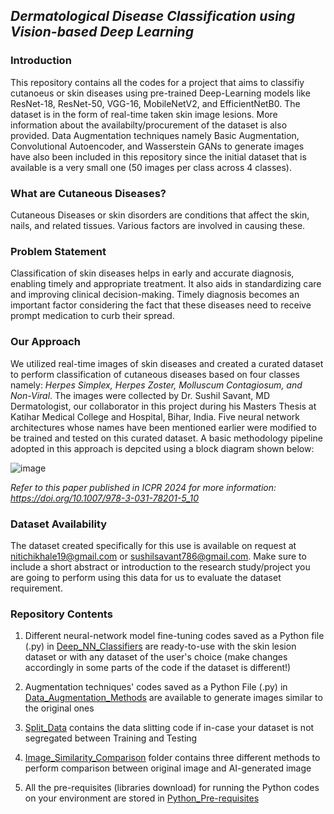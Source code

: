 ## _Dermatological Disease Classification using Vision-based Deep Learning_


### Introduction

This repository contains all the codes for a project that aims to classifiy cutanoeus or skin diseases using pre-trained Deep-Learning models like ResNet-18, ResNet-50, VGG-16, MobileNetV2, and EfficientNetB0. The dataset is in the form of real-time taken skin image lesions. More information about the availabilty/procurement of the dataset is also provided. Data Augmentation techniques namely Basic Augmentation, Convolutional Autoencoder, and Wasserstein GANs to generate images have also been included in this repository since the initial dataset that is available is a very small one (50 images per class across 4 classes).

### What are Cutaneous Diseases?

Cutaneous Diseases or skin disorders are conditions that affect the skin, nails, and related tissues. Various factors are involved in causing these. 

### Problem Statement

Classification of skin diseases helps in early and accurate diagnosis, enabling timely and appropriate treatment. It also aids in standardizing care and improving clinical decision-making. Timely diagnosis becomes an important factor considering the fact that these diseases need to receive prompt medication to curb their spread. 

### Our Approach

We utilized real-time images of skin diseases and created a curated dataset to perform classification of cutaneous diseases based on four classes namely: _Herpes Simplex, Herpes Zoster, Molluscum Contagiosum, and Non-Viral_. The images were collected by Dr. Sushil Savant, MD Dermatologist, our collaborator in this project during his Masters Thesis at Katihar Medical College and Hospital, Bihar, India. Five neural network architectures whose names have been mentioned earlier were modified to be trained and tested on this curated dataset. A basic methodology pipeline adopted in this approach is depcited using a block diagram shown below:


![image](https://github.com/user-attachments/assets/de818def-b143-41f4-8e93-0b54c394a1e2)


_Refer to this paper published in ICPR 2024 for more information: https://doi.org/10.1007/978-3-031-78201-5_10_

### Dataset Availability

The dataset created specifically for this use is available on request at nitichikhale19@gmail.com or sushilsavant786@gmail.com. Make sure to include a short abstract or introduction to the research study/project you are going to perform using this data for us to evaluate the dataset requirement.

### Repository Contents

1. Different neural-network model fine-tuning codes saved as a Python file (.py) in [Deep_NN_Classifiers](https://github.com/JaySawant31/DermaVision-AI/tree/main/Deep_NN_Classifiers) are ready-to-use with the skin lesion dataset or with any dataset of the user's choice (make changes accordingly in some parts of the code if the dataset is different!)

2. Augmentation techniques' codes saved as a Python File (.py) in [Data_Augmentation_Methods](https://github.com/JaySawant31/DermaVision-AI/tree/main/Data_Augmentation_Methods) are available to generate images similar to the original ones

3. [Split_Data](https://github.com/JaySawant31/DermaVision-AI/tree/main/Split_Data) contains the data slitting code if in-case your dataset is not segregated between Training and Testing 

4. [Image_Similarity_Comparison](https://github.com/JaySawant31/DermaVision-AI/tree/main/Image_Similarity_Comparison) folder contains three different methods to perform comparison between original image and AI-generated image

5. All the pre-requisites (libraries download) for running the Python codes on your environment are stored in [Python_Pre-requisites](https://github.com/JaySawant31/DermaVision-AI/tree/main/Python_Pre-requisites)



